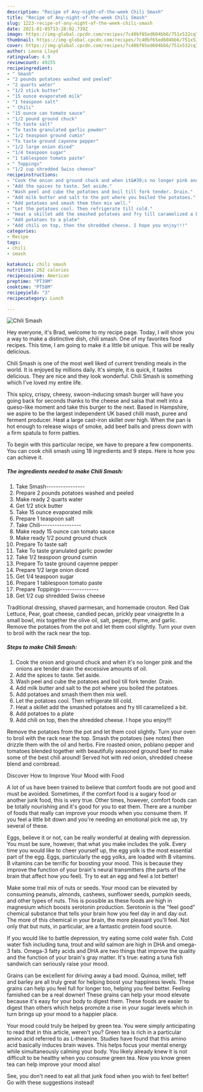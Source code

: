 ```yaml
---
description: "Recipe of Any-night-of-the-week Chili Smash"
title: "Recipe of Any-night-of-the-week Chili Smash"
slug: 1223-recipe-of-any-night-of-the-week-chili-smash
date: 2021-01-05T13:28:02.739Z
image: https://img-global.cpcdn.com/recipes/7c40bf65ed604bb6/751x532cq70/chili-smash-recipe-main-photo.jpg
thumbnail: https://img-global.cpcdn.com/recipes/7c40bf65ed604bb6/751x532cq70/chili-smash-recipe-main-photo.jpg
cover: https://img-global.cpcdn.com/recipes/7c40bf65ed604bb6/751x532cq70/chili-smash-recipe-main-photo.jpg
author: Leona Lloyd
ratingvalue: 4.9
reviewcount: 49255
recipeingredient:
- " Smash"
- "2 pounds potatoes washed and peeled"
- "2 quarts water"
- "1/2 stick butter"
- "15 ounce evaporated milk"
- "1 teaspoon salt"
- " Chili"
- "15 ounce can tomato sauce"
- "1/2 pound ground chuck"
- "To taste salt"
- "To taste granulated garlic powder"
- "1/2 teaspoon ground cumin"
- "To taste ground cayenne pepper"
- "1/2 large onion diced"
- "1/4 teaspoon sugar"
- "1 tablespoon tomato paste"
- " Toppings"
- "1/2 cup shredded Swiss cheese"
recipeinstructions:
- "Cook the onion and ground chuck and when it&#39;s no longer pink and the onions are tender drain the excessive amounts of oil."
- "Add the spices to taste. Set aside."
- "Wash peel and cube the potatoes and boil till fork tender. Drain."
- "Add milk butter and salt to the pot where you boiled the potatoes."
- "Add potatoes and smash them then mix well."
- "Let the potatoes cool. Then refrigerate till cold."
- "Heat a skillet add the smashed potatoes and fry till caramelized a bit."
- "Add potatoes to a plate"
- "Add chili on top, then the shredded cheese. I hope you enjoy!!!"
categories:
- Recipe
tags:
- chili
- smash

katakunci: chili smash 
nutrition: 262 calories
recipecuisine: American
preptime: "PT39M"
cooktime: "PT58M"
recipeyield: "3"
recipecategory: Lunch

---
```



![Chili Smash](https://img-global.cpcdn.com/recipes/7c40bf65ed604bb6/751x532cq70/chili-smash-recipe-main-photo.jpg)

Hey everyone, it's Brad, welcome to my recipe page. Today, I will show you a way to make a distinctive dish, chili smash. One of my favorites food recipes. This time, I am going to make it a little bit unique. This will be really delicious.

Chili Smash is one of the most well liked of current trending meals in the world. It is enjoyed by millions daily. It's simple, it is quick, it tastes delicious. They are nice and they look wonderful. Chili Smash is something which I've loved my entire life.

This spicy, crispy, cheesy, swoon-inducing smash burger will have you going back for seconds thanks to the cheese and salsa that melt into a queso-like moment and take this burger to the next. Based in Hampshire, we aspire to be the largest independent UK based chilli mash, puree and ferment producer. Heat a large cast-iron skillet over high. When the pan is hot enough to release wisps of smoke, add beef balls and press down with a firm spatula to form patties.


To begin with this particular recipe, we have to prepare a few components. You can cook chili smash using 18 ingredients and 9 steps. Here is how you can achieve it.

<!--inarticleads1-->

##### The ingredients needed to make Chili Smash:

1. Take  Smash----------------
1. Prepare 2 pounds potatoes washed and peeled
1. Make ready 2 quarts water
1. Get 1/2 stick butter
1. Take 15 ounce evaporated milk
1. Prepare 1 teaspoon salt
1. Take  Chili-----------------
1. Make ready 15 ounce can tomato sauce
1. Make ready 1/2 pound ground chuck
1. Prepare To taste salt
1. Take To taste granulated garlic powder
1. Take 1/2 teaspoon ground cumin
1. Prepare To taste ground cayenne pepper
1. Prepare 1/2 large onion diced
1. Get 1/4 teaspoon sugar
1. Prepare 1 tablespoon tomato paste
1. Prepare  Toppings----------------
1. Get 1/2 cup shredded Swiss cheese


Traditional dressing, shaved parmesan, and homemade crouton. Red Oak Lettuce, Pear, goat cheese, candied pecan, prickly pear vinaigrette In a small bowl, mix together the olive oil, salt, pepper, thyme, and garlic. Remove the potatoes from the pot and let them cool slightly. Turn your oven to broil with the rack near the top. 

<!--inarticleads2-->

##### Steps to make Chili Smash:

1. Cook the onion and ground chuck and when it&#39;s no longer pink and the onions are tender drain the excessive amounts of oil.
1. Add the spices to taste. Set aside.
1. Wash peel and cube the potatoes and boil till fork tender. Drain.
1. Add milk butter and salt to the pot where you boiled the potatoes.
1. Add potatoes and smash them then mix well.
1. Let the potatoes cool. Then refrigerate till cold.
1. Heat a skillet add the smashed potatoes and fry till caramelized a bit.
1. Add potatoes to a plate
1. Add chili on top, then the shredded cheese. I hope you enjoy!!!


Remove the potatoes from the pot and let them cool slightly. Turn your oven to broil with the rack near the top. Smash the potatoes (see notes) then drizzle them with the oil and herbs. Fire roasted onion, poblano pepper and tomatoes blended together with beautifully seasoned ground beef to make some of the best chili around! Served hot with red onion, shredded cheese blend and cornbread. 

Discover How to Improve Your Mood with Food


A lot of us have been trained to believe that comfort foods are not good and must be avoided. Sometimes, if the comfort food is a sugary food or another junk food, this is very true. Other times, however, comfort foods can be totally nourishing and it's good for you to eat them. There are a number of foods that really can improve your moods when you consume them. If you feel a little bit down and you're needing an emotional pick me up, try several of these.

Eggs, believe it or not, can be really wonderful at dealing with depression. You must be sure, however, that what you make includes the yolk. Every time you would like to cheer yourself up, the egg yolk is the most essential part of the egg. Eggs, particularly the egg yolks, are loaded with B vitamins. B vitamins can be terrific for boosting your mood. This is because they improve the function of your brain's neural transmitters (the parts of the brain that affect how you feel). Try to eat an egg and feel a lot better!

Make some trail mix of nuts or seeds. Your mood can be elevated by consuming peanuts, almonds, cashews, sunflower seeds, pumpkin seeds, and other types of nuts. This is possible as these foods are high in magnesium which boosts serotonin production. Serotonin is the "feel good" chemical substance that tells your brain how you feel day in and day out. The more of this chemical in your brain, the more pleasant you'll feel. Not only that but nuts, in particular, are a fantastic protein food source.

If you would like to battle depression, try eating some cold water fish. Cold water fish including tuna, trout and wild salmon are high in DHA and omega-3 fats. Omega-3 fatty acids and DHA are two things that improve the quality and the function of your brain's gray matter. It's true: eating a tuna fish sandwich can seriously raise your mood. 

Grains can be excellent for driving away a bad mood. Quinoa, millet, teff and barley are all truly great for helping boost your happiness levels. These grains can help you feel full for longer too, helping you feel better. Feeling famished can be a real downer! These grains can help your mood elevate because it's easy for your body to digest them. These foods are easier to digest than others which helps promote a rise in your sugar levels which in turn brings up your mood to a happier place.

Your mood could truly be helped by green tea. You were simply anticipating to read that in this article, weren't you? Green tea is rich in a particular amino acid referred to as L-theanine. Studies have found that this amino acid basically induces brain waves. This helps focus your mental energy while simultaneously calming your body. You likely already knew it is not difficult to be healthy when you consume green tea. Now you know green tea can help improve your mood also!

See, you don't need to eat all that junk food when you wish to feel better! Go  with  these suggestions  instead!

